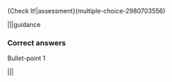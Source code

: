{Check It!|assessment}(multiple-choice-2980703556)

|||guidance
### Correct answers
Bullet-point 1

|||